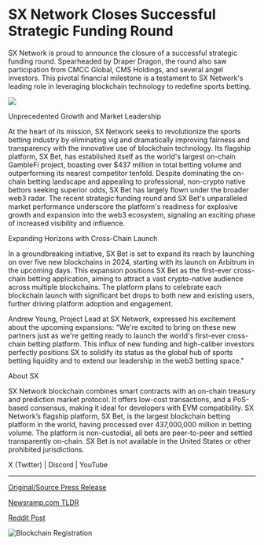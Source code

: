 # SX Network Closes Successful Strategic Funding Round

SX Network is proud to announce the closure of a successful strategic funding round. Spearheaded by Draper Dragon, the round also saw participation from CMCC Global, CMS Holdings, and several angel investors. This pivotal financial milestone is a testament to SX Network's leading role in leveraging blockchain technology to redefine sports betting.

![](https://api.blockchainwire.io/uploads/RGBMARKETINGSOLUTIONSSRL/editor_image/ad8be25a-17d7-4546-ad0d-81fba9e96617.jpeg)

Unprecedented Growth and Market Leadership

At the heart of its mission, SX Network seeks to revolutionize the sports betting industry by eliminating vig and dramatically improving fairness and transparency with the innovative use of blockchain technology. Its flagship platform, SX Bet, has established itself as the world's largest on-chain GambleFi project, boasting over $437 million in total betting volume and outperforming its nearest competitor tenfold. Despite dominating the on-chain betting landscape and appealing to professional, non-crypto native bettors seeking superior odds, SX Bet has largely flown under the broader web3 radar. The recent strategic funding round and SX Bet's unparalleled market performance underscore the platform's readiness for explosive growth and expansion into the web3 ecosystem, signaling an exciting phase of increased visibility and influence.

Expanding Horizons with Cross-Chain Launch

In a groundbreaking initiative, SX Bet is set to expand its reach by launching on over five new blockchains in 2024, starting with its launch on Arbitrum in the upcoming days. This expansion positions SX Bet as the first-ever cross-chain betting application, aiming to attract a vast crypto-native audience across multiple blockchains. The platform plans to celebrate each blockchain launch with significant bet drops to both new and existing users, further driving platform adoption and engagement.

Andrew Young, Project Lead at SX Network, expressed his excitement about the upcoming expansions: "We're excited to bring on these new partners just as we're getting ready to launch the world's first-ever cross-chain betting platform. This influx of new funding and high-caliber investors perfectly positions SX to solidify its status as the global hub of sports betting liquidity and to extend our leadership in the web3 betting space."

About SX

SX Network blockchain combines smart contracts with an on-chain treasury and prediction market protocol. It offers low-cost transactions, and a PoS-based consensus, making it ideal for developers with EVM compatibility. SX Network’s flagship platform, SX Bet, is the largest blockchain betting platform in the world, having processed over 437,000,000 million in betting volume. The platform is non-custodial, all bets are peer-to-peer and settled transparently on-chain. SX Bet is not available in the United States or other prohibited jurisdictions.

X (Twitter) | Discord | YouTube 

---

[Original/Source Press Release](https://blockchainwire.io/press-release/sx-network-closes-successful-strategic-funding-round)
                    

[Newsramp.com TLDR](None) 



[Reddit Post](https://www.reddit.com/r/newsramp/comments/1bhomub/sx_network_secures_strategic_funding_round_plans/) 



![Blockchain Registration](https://cdn.newsramp.app/blockchainwire/qrcode/243/18/boss8iRX.webp)